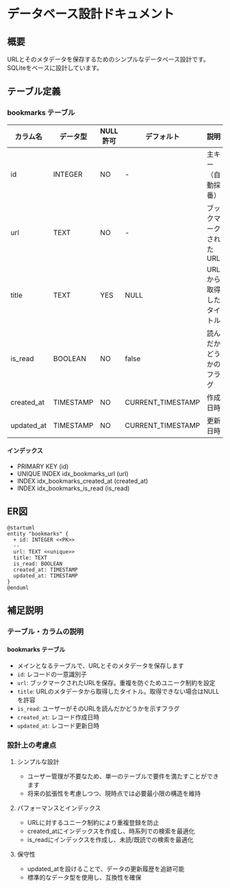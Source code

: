 # データベース設計ドキュメント

## 概要

URLとそのメタデータを保存するためのシンプルなデータベース設計です。
SQLiteをベースに設計しています。

## テーブル定義

### bookmarks テーブル

| カラム名    | データ型    | NULL許可 | デフォルト | 説明                    |
|------------|------------|----------|------------|------------------------|
| id         | INTEGER    | NO       | -          | 主キー（自動採番）      |
| url        | TEXT       | NO       | -          | ブックマークされたURL    |
| title      | TEXT       | YES      | NULL       | URLから取得したタイトル  |
| is_read    | BOOLEAN    | NO       | false      | 読んだかどうかのフラグ   |
| created_at | TIMESTAMP  | NO       | CURRENT_TIMESTAMP | 作成日時      |
| updated_at | TIMESTAMP  | NO       | CURRENT_TIMESTAMP | 更新日時      |

#### インデックス
- PRIMARY KEY (id)
- UNIQUE INDEX idx_bookmarks_url (url)
- INDEX idx_bookmarks_created_at (created_at)
- INDEX idx_bookmarks_is_read (is_read)

## ER図

```plantuml
@startuml
entity "bookmarks" {
  + id: INTEGER <<PK>>
  --
  url: TEXT <<unique>>
  title: TEXT
  is_read: BOOLEAN
  created_at: TIMESTAMP
  updated_at: TIMESTAMP
}
@enduml
```

## 補足説明

### テーブル・カラムの説明

#### bookmarks テーブル
- メインとなるテーブルで、URLとそのメタデータを保存します
- `id`: レコードの一意識別子
- `url`: ブックマークされたURLを保存。重複を防ぐためユニーク制約を設定
- `title`: URLのメタデータから取得したタイトル。取得できない場合はNULLを許容
- `is_read`: ユーザーがそのURLを読んだかどうかを示すフラグ
- `created_at`: レコード作成日時
- `updated_at`: レコード更新日時

### 設計上の考慮点

1. シンプルな設計
   - ユーザー管理が不要なため、単一のテーブルで要件を満たすことができます
   - 将来の拡張性を考慮しつつ、現時点では必要最小限の構造を維持

2. パフォーマンスとインデックス
   - URLに対するユニーク制約により重複登録を防止
   - created_atにインデックスを作成し、時系列での検索を最適化
   - is_readにインデックスを作成し、未読/既読での検索を最適化

3. 保守性
   - updated_atを設けることで、データの更新履歴を追跡可能
   - 標準的なデータ型を使用し、互換性を確保